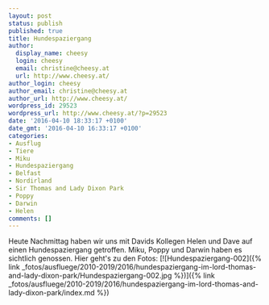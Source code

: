 ```yaml
---
layout: post
status: publish
published: true
title: Hundespaziergang
author:
  display_name: cheesy
  login: cheesy
  email: christine@cheesy.at
  url: http://www.cheesy.at/
author_login: cheesy
author_email: christine@cheesy.at
author_url: http://www.cheesy.at/
wordpress_id: 29523
wordpress_url: http://www.cheesy.at/?p=29523
date: '2016-04-10 18:33:17 +0100'
date_gmt: '2016-04-10 16:33:17 +0100'
categories:
- Ausflug
- Tiere
- Miku
- Hundespaziergang
- Belfast
- Nordirland
- Sir Thomas and Lady Dixon Park
- Poppy
- Darwin
- Helen
comments: []
---
```

Heute Nachmittag haben wir uns mit Davids Kollegen Helen und Dave auf einen Hundespaziergang getroffen. Miku, Poppy und Darwin haben es sichtlich genossen. Hier geht's zu den Fotos:
[![Hundespaziergang-002]({% link _fotos/ausfluege/2010-2019/2016/hundespaziergang-im-lord-thomas-and-lady-dixon-park/Hundespaziergang-002.jpg %})]({% link _fotos/ausfluege/2010-2019/2016/hundespaziergang-im-lord-thomas-and-lady-dixon-park/index.md %})

